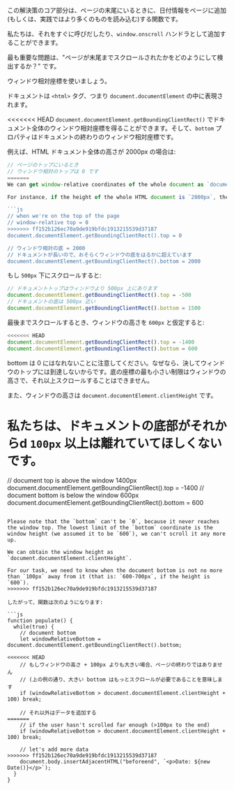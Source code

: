 この解決策のコア部分は、ページの末尾にいるときに、日付情報をページに追加(もしくは、実践ではより多くのものを読み込む)する関数です。

私たちは、それをすぐに呼びだしたり、`window.onscroll` ハンドラとして追加することができます。

最も重要な問題は、"ページが末尾までスクロールされたかをどのようにして検出するか？" です。

ウィンドウ相対座標を使いましょう。

ドキュメントは `<html>` タグ、つまり  `document.documentElement` の中に表現されます。

<<<<<<< HEAD
`document.documentElement.getBoundingClientRect()` でドキュメント全体のウィンドウ相対座標を得ることができます。そして、`bottom` プロパティはドキュメントの終わりのウィンドウ相対座標です。

例えば、HTML ドキュメント全体の高さが 2000px の場合は:

```js
// ページのトップにいるとき
// ウィンドウ相対のトップは 0 です
=======
We can get window-relative coordinates of the whole document as `document.documentElement.getBoundingClientRect()`, the `bottom` property will be window-relative coordinate of the document bottom.

For instance, if the height of the whole HTML document is `2000px`, then:

```js
// when we're on the top of the page
// window-relative top = 0
>>>>>>> ff152b126ec70a9de919bfdc1913215539d37187
document.documentElement.getBoundingClientRect().top = 0

// ウィンドウ相対の底 = 2000
// ドキュメントが長いので、おそらくウィンドウの底をはるかに超えています
document.documentElement.getBoundingClientRect().bottom = 2000
```

もし `500px` 下にスクロールすると:

```js
// ドキュメントトップはウィンドウより 500px 上にあります
document.documentElement.getBoundingClientRect().top = -500
// ドキュメントの底は 500px 近い
document.documentElement.getBoundingClientRect().bottom = 1500
```

最後までスクロールするとき、ウィンドウの高さを `600px` と仮定すると:


```js
<<<<<<< HEAD
document.documentElement.getBoundingClientRect().top = -1400
document.documentElement.getBoundingClientRect().bottom = 600
```

bottom は 0 にはなれないことに注意してください。なぜなら、決してウィンドウのトップには到達しないからです。底の座標の最も小さい制限はウィンドウの高さで、それ以上スクロールすることはできません。

また、ウィンドウの高さは `document.documentElement.clientHeight` です。

私たちは、ドキュメントの底部がそれからd `100px` 以上は離れていてほしくないです。
=======
// document top is above the window 1400px
document.documentElement.getBoundingClientRect().top = -1400
// document bottom is below the window 600px
document.documentElement.getBoundingClientRect().bottom = 600
```

Please note that the `bottom` can't be `0`, because it never reaches the window top. The lowest limit of the `bottom` coordinate is the window height (we assumed it to be `600`), we can't scroll it any more up.

We can obtain the window height as `document.documentElement.clientHeight`.

For our task, we need to know when the document bottom is not no more than `100px` away from it (that is: `600-700px`, if the height is `600`).
>>>>>>> ff152b126ec70a9de919bfdc1913215539d37187

したがって、関数は次のようになります:

```js
function populate() {
  while(true) {
    // document bottom
    let windowRelativeBottom = document.documentElement.getBoundingClientRect().bottom;

<<<<<<< HEAD
    // もしウィンドウの高さ + 100px よりも大きい場合、ページの終わりではありません
    // (上の例の通り、大きい bottom はもっとスクロールが必要であることを意味します
    if (windowRelativeBottom > document.documentElement.clientHeight + 100) break;

    // それ以外はデータを追加する
=======
    // if the user hasn't scrolled far enough (>100px to the end)
    if (windowRelativeBottom > document.documentElement.clientHeight + 100) break;
    
    // let's add more data
>>>>>>> ff152b126ec70a9de919bfdc1913215539d37187
    document.body.insertAdjacentHTML("beforeend", `<p>Date: ${new Date()}</p>`);
  }
}
```
